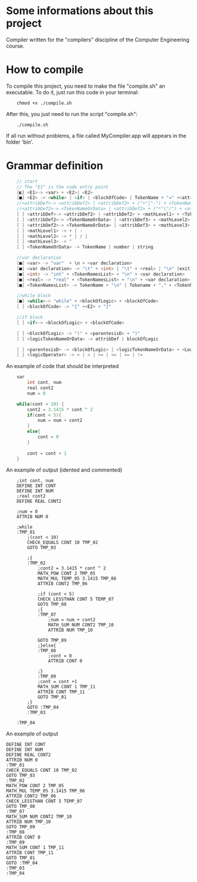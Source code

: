 # Some informations about this project
Compiler written for the "compilers" discipline of the Computer Engineering
course.

# How to compile
To compile this project, you need to make the file "compile.sh" an executable.
To do it, just run this code in your terminal:

```shell
    chmod +x ./compile.sh
```

After this, you just need to run the script "compile.sh":

```shell
    ./compile.sh
```

If all run without problems, a file called MyCompiler.app will appears in the
folder 'bin'.

# Grammar definition

```c++
    // start
    // The "E1" is the code entry point
    [◧] <E1>-> <var> + <E2>| <E2>
    [■] <E2> -> <while> | <if> | <blockOfCode> | TokenName + "=" +<attribDef> | {exit}
    //<attribDef>-> <attribDef2> | <attribDef2> + ("+"|"-") + <TokenNameOrData>
    //<attribDef2>-> <TokenNameOrData> | <attribDef2> + ("*"|"/") + <attribDef2>
    [ ] <attribDef>-> <attribDef2> | <attribDef2> + <mathLevel1> + <TokenNameOrData>
    [ ] <attribDef2>-> <TokenNameOrData> | <attribDef3> + <mathLevel2> + <attribDef>
    [ ] <attribDef2>-> <TokenNameOrData> | <attribDef3> + <mathLevel3> + <attribDef2>
    [ ] <mathLevel1> -> + | - 
    [ ] <mathLevel2> -> * | / | 
    [ ] <mathLevel3> -> ^
    [ ] <TokenNameOrData> -> TokenName | number | string

    //var declaration
    [■] <var> -> "var"  + \n + <var declaration>
    [■] <var declaration> -> "\t" + <int> | "\t" + <real> | "\n" {exit}
    [■] <int> -> "int" + <TokenNamesList> + "\n" + <var declaration>
    [■] <real> -> "real" + <TokenNamesList> + "\n" + <var declaration>
    [■] <TokenNamesList> -> TokenName + "\n" | Tokename + "," + <TokenNamesList>

    //while block
    [■] <while>-> "while" + <blockOfLogic> + <blockOfCode>
    [ ] <blockOfCode> -> "{" +<E2> + "}"

    //if block
    [ ] <if>-> <blockOfLogic> + <blockOfCode>

    [ ] <blockOfLogic> -> "(" + <parentesisD> + ")"
    [ ] <logicTokenNameOrData> -> attribDef | blockOfLogic

    [ ] <parentesisD> -> <blockOfLogic> | <logicTokenNameOrData> + <LogicOperator> + <logicTokenNameOrData> 
    [ ] <logicOperator> -> > | < | >= | <= | == | !=
```

An example of code that should be interpreted

```c++
    var
        int cont, num
        real cont2 
        num = 0

    while(cont < 10) {
        cont2 = 3.1415 * cont ^ 2 
        if(cont < 5){
            num = num + cont2
        }
        else{
            cont = 0
        }
        
        cont = cont + 1
    }
```


An example of output (idented and commented)
```assembly
    ;int cont, num
    DEFINE INT CONT
    DEFINE INT NUM
    ;real cont2
    DEFINE REAL CONT2

    ;num = 0
    ATTRIB NUM 0

    ;while
    :TMP_01
        ;(cont < 10)
        CHECK_EQUALS CONT 10 TMP_02
        GOTO TMP_03
        
        ;{
        :TMP_02
            ;cont2 = 3.1415 * cont ^ 2
            MATH_POW CONT 2 TMP_05
            MATH_MUL TEMP_05 3.1415 TMP_06
            ATTRIB CONT2 TMP_06

            ;if (cont < 5)
            CHECK_LESSTHAN CONT 5 TEMP_07
            GOTO TMP_08
            ;{
            :TMP_07
                ;num = num + cont2
                MATH_SUM NUM CONT2 TMP_10
                ATTRIB NUM TMP_10

            GOTO TMP_09
            ;}else{
            :TMP_08
                ;cont = 0
                ATTRIB CONT 0
            
            ;}
            :TMP_09
            ;cont = cont +1    
            MATH_SUM CONT 1 TMP_11
            ATTRIB CONT TMP_11
            GOTO TMP_01
        ;}
        GOTO :TMP_04
        :TMP_03

    :TMP_04

```

An example of output
```assembly
DEFINE INT CONT
DEFINE INT NUM
DEFINE REAL CONT2
ATTRIB NUM 0
:TMP_01
CHECK_EQUALS CONT 10 TMP_02
GOTO TMP_03
:TMP_02
MATH_POW CONT 2 TMP_05
MATH_MUL TEMP_05 3.1415 TMP_06
ATTRIB CONT2 TMP_06
CHECK_LESSTHAN CONT 5 TEMP_07
GOTO TMP_08
:TMP_07
MATH_SUM NUM CONT2 TMP_10
ATTRIB NUM TMP_10
GOTO TMP_09
:TMP_08
ATTRIB CONT 0
:TMP_09
MATH_SUM CONT 1 TMP_11
ATTRIB CONT TMP_11
GOTO TMP_01
GOTO :TMP_04
:TMP_03
:TMP_04

```

